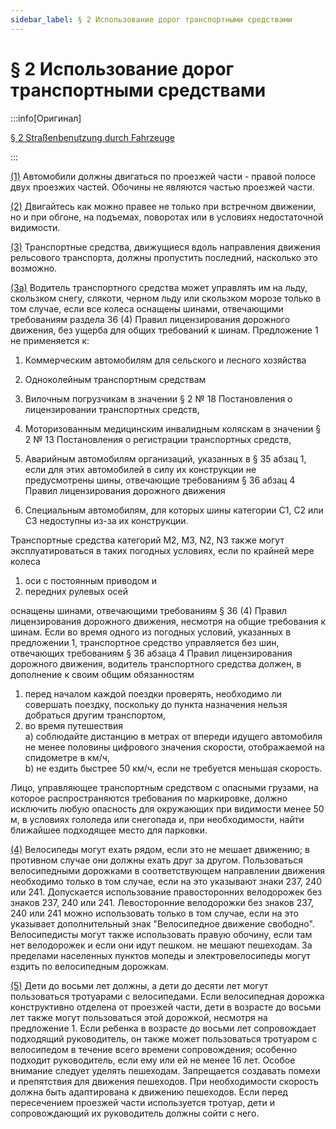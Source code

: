 ```yaml
---
sidebar_label: § 2 Использование дорог транспортными средствами
---
```


# § 2 Использование дорог транспортными средствами

:::info[Оригинал]

[§ 2 Straßenbenutzung durch Fahrzeuge](https://www.gesetze-im-internet.de/stvo_2013/__2.html)

:::

<span id="1">[(1)](#1)</span> Автомобили должны двигаться по проезжей части - правой полосе двух проезжих частей.
Обочины не являются частью проезжей части.

<span id="2">[(2)](#2)</span> Двигайтесь как можно правее не только при встречном движении, но и при обгоне, на подъемах,
поворотах или в условиях недостаточной видимости.

<span id="3">[(3)](#3)</span> Транспортные средства, движущиеся вдоль направления движения рельсового транспорта, должны
пропустить последний, насколько это возможно.

<span id="3a">[(3a)](#3a)</span> Водитель транспортного средства может управлять им на льду, скользком снегу, слякоти, черном
льду или скользком морозе только в том случае, если все колеса оснащены шинами, отвечающими
требованиям раздела 36 (4) Правил лицензирования дорожного движения, без ущерба для общих
требований к шинам. Предложение 1 не применяется к:

1. Коммерческим автомобилям для сельского и лесного хозяйства
2. Одноколейным транспортным средствам
3. Вилочным погрузчикам в значении § 2 № 18 Постановления о лицензировании транспортных средств,
4. Моторизованным медицинским инвалидным коляскам в значении § 2 № 13 Постановления о регистрации
   транспортных средств,
5. Аварийным автомобилям организаций, указанных в § 35 абзац 1, если для этих автомобилей в силу
   их конструкции не предусмотрены шины, отвечающие требованиям § 36 абзац 4 Правил лицензирования
   дорожного движения

6. Специальным автомобилям, для которых шины категории C1, C2 или C3 недоступны из-за их
   конструкции.

Транспортные средства категорий M2, M3, N2, N3 также могут эксплуатироваться в таких погодных
условиях, если по крайней мере колеса

1. оси с постоянным приводом и
2. передних рулевых осей

оснащены шинами, отвечающими требованиям § 36 (4) Правил лицензирования дорожного движения,
несмотря на общие требования к шинам. Если во время одного из погодных условий, указанных в
предложении 1, транспортное средство управляется без шин, отвечающих требованиям § 36 абзаца
4 Правил лицензирования дорожного движения, водитель транспортного средства должен, в дополнение к
своим общим обязанностям

1. перед началом каждой поездки проверять, необходимо ли совершать поездку, поскольку до
   пункта назначения нельзя добраться другим транспортом,
2. во время путешествия  
   a) соблюдайте дистанцию в метрах от впереди идущего автомобиля не менее половины
   цифрового значения скорости, отображаемой на спидометре в км/ч,  
   b) не ездить быстрее 50 км/ч, если не требуется меньшая скорость.

Лицо, управляющее транспортным средством с опасными грузами, на которое распространяются
требования по маркировке, должно исключить любую опасность для окружающих при видимости менее 50
м, в условиях гололеда или снегопада и, при необходимости, найти ближайшее подходящее место для
парковки.

<span id="4">[(4)](#4)</span> Велосипеды могут ехать рядом, если это не мешает движению; в противном случае они должны
ехать друг за другом. Пользоваться велосипедными дорожками в соответствующем направлении
движения необходимо только в том случае, если на это указывают знаки 237, 240 или 241. Допускается
использование правосторонних велодорожек без знаков 237, 240 или 241. Левосторонние велодорожки
без знаков 237, 240 или 241 можно использовать только в том случае, если на это указывает
дополнительный знак "Велосипедное движение свободно". Велосипедисты могут также использовать
правую обочину, если там нет велодорожек и если они идут пешком.
не мешают пешеходам. За пределами населенных пунктов мопеды и электровелосипеды могут ездить по
велосипедным дорожкам.

<span id="5">[(5)](#5)</span> Дети до восьми лет должны, а дети до десяти лет могут пользоваться тротуарами с велосипедами.
Если велосипедная дорожка конструктивно отделена от проезжей части, дети в возрасте до восьми
лет также могут пользоваться этой дорожкой, несмотря на предложение 1. Если ребенка в возрасте до
восьми лет сопровождает подходящий руководитель, он также может пользоваться тротуаром с
велосипедом в течение всего времени сопровождения; особенно подходит руководитель, если ему или
ей не менее 16 лет. Особое внимание следует уделять пешеходам. Запрещается создавать помехи и
препятствия для движения пешеходов. При необходимости скорость должна быть адаптирована к
движению пешеходов. Если перед пересечением проезжей части используется тротуар, дети и
сопровождающий их руководитель должны сойти с него.
